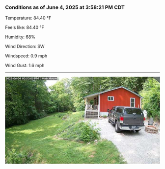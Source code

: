 ### Conditions as of June 4, 2025 at 3:58:21 PM CDT 

Temperature: 84.40 &deg;F

Feels like: 84.40 &deg;F

Humidity: 68%

Wind Direction: SW

Windspeed: 0.9 mph

Wind Gust: 1.6 mph

---

<img src="./images/latest.jpeg"/>

